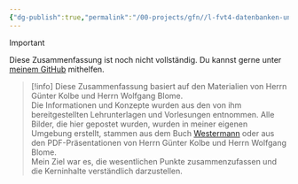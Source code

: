 ```yaml
---
{"dg-publish":true,"permalink":"/00-projects/gfn//l-fvt4-datenbanken-und-sql/","tags":["GFN/LFvt4"],"noteIcon":"","updated":"2025-07-12T13:31:40.000+02:00"}
---
```


>[!important] 
>Diese Zusammenfassung ist noch nicht vollständig.
>Du kannst gerne unter [meinem GitHub](https://github.com/U-L-M-S/digital-garden) mithelfen.




>[!info] 
>Diese Zusammenfassung basiert auf den Materialien von Herrn Günter Kolbe und Herrn Wolfgang Blome.  
>Die Informationen und Konzepte wurden aus den von ihm bereitgestellten Lehrunterlagen und Vorlesungen entnommen. 
>Alle Bilder, die hier gepostet wurden, wurden in meiner eigenen Umgebung erstellt, stammen aus dem Buch [Westermann](https://www.westermann.de/reihe/ITBERUF2020/IT-Berufe?a=1) oder aus den PDF-Präsentationen von Herrn Günter Kolbe und Herrn Wolfgang Blome.  
>Mein Ziel war es, die wesentlichen Punkte zusammenzufassen und die Kerninhalte verständlich darzustellen.